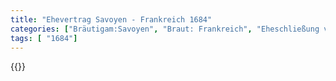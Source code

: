 ```yaml
---
title: "Ehevertrag Savoyen - Frankreich 1684"
categories: ["Bräutigam:Savoyen", "Braut: Frankreich", "Eheschließung vollzogen?:Ja", "verschiedenkonfessionelle Ehe?:Nein", "Dynastie Bräutigam:Savoyen", "Akteur Bräutigam:Savoyen", "Akteur Braut:Bourbon (Frankreich)", "Textbezug?:nein", "Ständisch?:nein", "Ratifikation?:ja", "Sonstiges?:ja", "Bräutigam:Savoyen", "Braut: Frankreich"]
tags: [ "1684"]
---
```

<!--more-->
{{<v43>}}